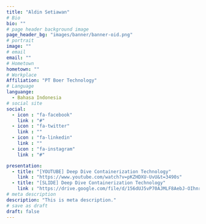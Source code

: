 ```yaml
---
title: "Aldin Setiawan"
# Bio
bio: ""
# page header background image
page_header_bg: "images/banner/banner-oid.png"
# portrait
image: ""
# email
email: ""
# Hometown
hometown: ""
# Workplace
Affiliation: "PT Boer Technology"
# Language
languange:
  - Bahasa Indonesia
# social site
social:
  - icon : "fa-facebook"
    link : "#"
  - icon : "fa-twitter"
    link : ""
  - icon : "fa-linkedin"
    link : ""
  - icon : "fa-instagram"
    link : "#"

presentation:
  - title: "[YOUTUBE] Deep Dive Containerization Technology"
    link : "https://www.youtube.com/watch?v=pKZHDXU-UvU&t=3490s"
  - title: "[SLIDE] Deep Dive Containerization Technology"
    link : "https://drive.google.com/file/d/156dUJ5vP70AJMLF8AebJ-OIhnr-0_n90/view?usp=drive_link"
# meta description
description: "This is meta description."
# save as draft
draft: false
---
```

